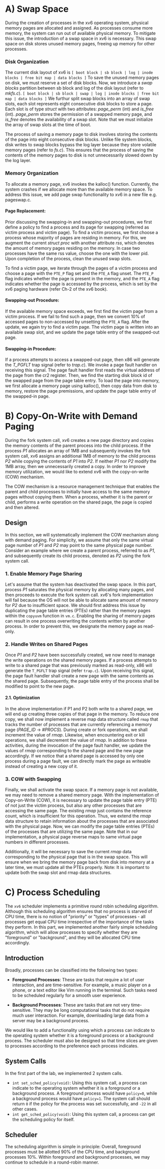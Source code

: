 # A) Swap Space

During the creation of processes in the xv6 operating system, physical memory pages are allocated and assigned. As processes consume more memory, the system can run out of available physical memory. To mitigate this issue, the introduction of a swap space in xv6 is necessary. This swap space on disk stores unused memory pages, freeing up memory for other processes. 
### Disk Organization
The current disk layout of xv6 is 
```[ boot block | sb block | log | inode blocks | free bit map | data blocks ]```
To save the unused memory pages on disk, we must reserve a set of disk blocks. Now, we introduce a *swap blocks* partition between sb block and log of the disk layout (refer to *mkfs.c*).
```[ boot block | sb block | swap | log | inode blocks | free bit map | data blocks ]```
We furthur split swap blocks into an array of swap slots, each slot represents eight consecutive disk blocks to store a page. Each slot is of type *struct* with two attributes: *page_perm* (int) and *is_free* (int). *page_perm* stores the permission of a swapped memory page, and *is_free* denotes the availability of a swap slot. Note that we must initialize the array of swap slots at the time of boot.

The process of saving a memory page to disk involves storing the contents of the page into eight consecutive disk blocks. Unlike file system blocks, disk writes to swap blocks bypass the log layer because they store volatile memory pages (refer to *fs.c*). This ensures that the process of saving the contents of the memory pages to disk is not unnecessarily slowed down by the log layer.

### Memory Organization
To allocate a memory page, xv6 invokes the kalloc() function. Currently, the system crashes if we allocate more than the available memory space. To address this issue, we add page swap functionality to xv6 in a new file e.g. pageswap.c. 

#### Page Replacement:
Prior discussing the swapping-in and swapping-out procedures, we first define a policy to find a process and its page for swapping (referred as victim process and victim page). To find a victim process, we first choose a process whose majority of pages are residing in memory. For this, we augment the current *struct proc* with another attribute *rss*, which denotes the amount of memory pages residing on the memory. In case two processes have the same rss value, choose the one with the lower pid. Upon completion of the process, clean the unused swap slots.

To find a victim page, we iterate through the pages of a victim process and choose a page with the `PTE_P` flag set and the `PTE_A` flag unset. The `PTE_P` flag indicates whether the page is present in the memory, and the `PTE_A` flag indicates whether the page is accessed by the process, which is set by the xv6 paging hardware (refer Ch-2 of the xv6 book). 

#### Swapping-out Procedure:
If the available memory space exceeds, we first find the victim page from a victim process. If we fail to find such a page, then we convert 10% of accessed pages to non-accessed by unsetting the `PTE_A` flag. After the update, we again try to find a victim page. The victim page is written into an available swap slot, and we update the page table entry of the swapped-out page.

#### Swapping-in Procedure:
If a process attempts to access a swapped-out page, then x86 will generate the *T_PGFLT* trap signal (refer to *trap.c*). We invoke a page fault handler on receiving this signal. The page fault handler first reads the virtual address of the page from the cr2 register. Then, we find the starting disk block id of the swapped page from the page table entry. To load the page into memory, we first allocate a memory page using kalloc(), then copy data from disk to memory, restore the page premissions, and update the page table entry of the swapped-in page.


# B) Copy-On-Write with Demand Paging

During the fork system call, xv6 creates a new page directory and copies the memory contents of the parent process into the child process. If the process *P1* allocates an array of 1MB and subsequently invokes the fork system call, xv6 assigns an additional 1MB of memory to the child process *P2* while copying the contents of *P1* into *P2*. If neither *P1* nor *P2* modify the 1MB array, then we unnecessarily created a copy. In order to improve memory utilization, we would like to extend xv6 with the copy-on-write (COW) mechanism.

The COW mechanism is a resource management technique that enables the parent and child processes to initially have access to the same memory pages without copying them. When a process, whether it is the parent or child, performs a write operation on the shared page, the page is copied and then altered.

## Design
In this section, we will systematically implement the COW mechanism along with demand paging. For simplicity, we assume that only the same virtual page number of *P1* and *P2* may point to the same physical page number. Consider an example where we create a parent process, referred to as *P1*, and subsequently create its child process, denoted as *P2* using the fork system call.

### 1. Enable Memory Page Sharing
Let's assume that the system has deactivated the swap space. In this part, process *P1* saturates the physical memory by allocating many pages, and then proceeds to execute the fork system call. xv6's fork implementation will fail because the OS will not be able to allocate same amount of memory for *P2* due to insufficient space. We should first address this issue by duplicating the page table entries (PTEs) rather than the memory pages within the `copyuvm` function in `vm.c`. Enabling the sharing of memory pages can result in one process overwriting the contents written by another process. In order to prevent this, we designate the memory page as read-only.

### 2. Handle Writes on Shared Pages
Once *P1* and *P2* have been successfully created, we now need to manage the write operations on the shared memory pages. If a process attempts to write to a shared page that was previously marked as read-only, x86 will generate the `T_PGFLT` trap signal (refer `trap.c`). Upon receiving this signal, the page fault handler shall create a new page with the same contents as the shared page. Subsequently, the page table entry of the process shall be modified to point to the new page.

#### 2.1. Optimization
In the above implementation if P1 and P2 both write to a shared page, we will end up creating three copies of that page in the memory. To reduce one copy, we shall now implement a reverse map data structure called `rmap` that tracks the number of processes that are currently referencing a memory page (*PAGE_ID* &rarr; *#PROCS*). During create or fork operations, we shall increment the value of *rmap*. Likewise, when encountering exit or kill operations, we shall decrement the value of *rmap*. In addition to these activities, during the invocation of the page fault handler, we update the values of *rmap* corresponding to the shared page and the new page accordingly. If we notice that a shared page is accessed by only one process during a page fault, we can directly mark the page as writeable instead of creating a new copy of it.  

### 3. COW with Swapping
Finally, we shall activate the swap space. If a memory page is not available, we may need to remove a shared memory page. With the implementation of Copy-on-Write (COW), it is necessary to update the page table entry (PTE) of not just the victim process, but also any other processes that are accessing the same page. The existing *rmap* just contains the reference count, which is insufficient for this operation. Thus, we extend the *rmap* data structure to retain information about the processes that are associated with the physical page. Now, we can modify the page table entries (PTEs) of the processes that are utilizing the same page. Note that in our implementation, a physical page reverse maps to same virtual page numbers in different processes. 

Additionally, it will be necessary to save the current *rmap* data corresponding to the physical page that is in the swap space. This will ensure when we bring the memory page back from disk into memory at a later time, we must update all the PTEs properly. Note: It is important to update both the swap slot and rmap data structures.

# C) Process Scheduling
The `xv6` scheduler implements a primitive round robin scheduling algorithm. Although this scheduling algorithm ensures that no process is starved of CPU time, there is no notion of "priority" or "types" of processes - all processes get equal CPU time irrespective of the importance of the tasks they perform. In this part, we implemented another fairly simple scheduling algorithm, which will allow processes to specify whether they are "foreground" or "background", and they will be allocated CPU time accordingly. 

## Introduction
Broadly, processes can be classified into the following two types: 
- **Foreground Processes**: These are tasks that require a lot of user interaction, and are time-sensitive. For example, a music player on a phone, or a text editor like Vim running in the terminal. Such tasks need to be scheduled regularly for a smooth user experience.  

- **Background Processes**: These are tasks that are not very time-sensitive. They may be long computational tasks that do not require much user interaction. For example, downloading large data from a server may be a background process. 

We would like to add a functionality using which a process can indicate to the operating system whether it is a foreground process or a background process. The scheduler must also be designed so that time slices are given to processes according to the preference each process indicates. 

## System Calls 
In the first part of the lab, we implemented 2 system calls.
- `int set_sched_policy(void)`: Using this system call, a process can indicate to the operating system whether it is a foreground or a background process. A foreground process would have `policy=0`, while a background process would have `policy=1`. The system call should return `0` if the policy for the process was set successfully, and `-22` in all other cases. 
- `int get_sched_policy(void)`: Using this system call, a process can get the scheduling policy for itself.
## Scheduler 
The scheduling algorithm is simple in principle: Overall, foreground processes must be allotted 90% of the CPU time, and background processes 10%. Within foreground and background processes, we may continue to schedule in a round-robin manner. 
